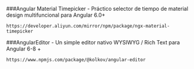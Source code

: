 ###Angular Material Timepicker - Práctico selector de tiempo de  material design multifuncional para Angular 6.0+ 
```batch
https://developer.aliyun.com/mirror/npm/package/ngx-material-timepicker
```

###AngularEditor - Un simple editor nativo WYSIWYG / Rich Text para Angular 6-8 +
```batch
https://www.npmjs.com/package/@kolkov/angular-editor
```